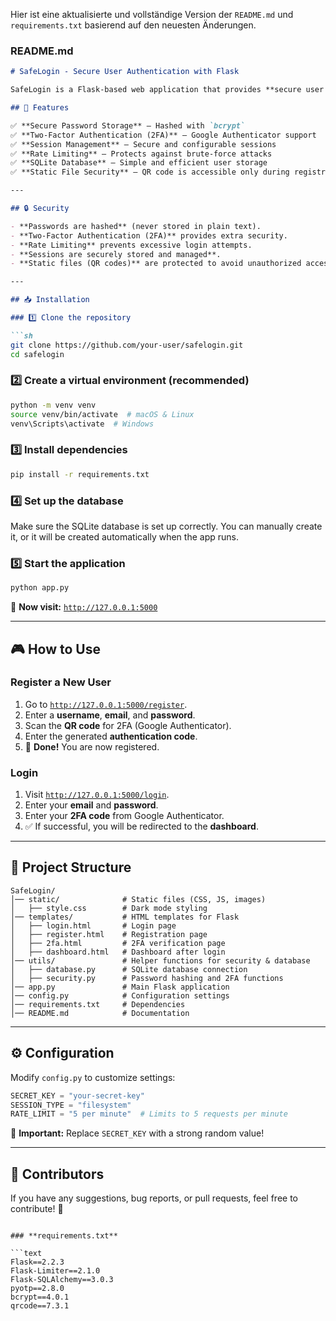 Hier ist eine aktualisierte und vollständige Version der `README.md` und `requirements.txt` basierend auf den neuesten Änderungen.

### **README.md**

```markdown
# SafeLogin - Secure User Authentication with Flask  

SafeLogin is a Flask-based web application that provides **secure user authentication** with modern security features.

## 🚀 Features

✅ **Secure Password Storage** – Hashed with `bcrypt`  
✅ **Two-Factor Authentication (2FA)** – Google Authenticator support  
✅ **Session Management** – Secure and configurable sessions  
✅ **Rate Limiting** – Protects against brute-force attacks  
✅ **SQLite Database** – Simple and efficient user storage  
✅ **Static File Security** – QR code is accessible only during registration

---

## 🔒 Security  

- **Passwords are hashed** (never stored in plain text).  
- **Two-Factor Authentication (2FA)** provides extra security.  
- **Rate Limiting** prevents excessive login attempts.  
- **Sessions are securely stored and managed**.  
- **Static files (QR codes)** are protected to avoid unauthorized access.

---

## 📥 Installation  

### 1️⃣ Clone the repository  

```sh
git clone https://github.com/your-user/safelogin.git
cd safelogin
```

### 2️⃣ Create a virtual environment (recommended)  

```sh
python -m venv venv
source venv/bin/activate  # macOS & Linux
venv\Scripts\activate  # Windows
```

### 3️⃣ Install dependencies  

```sh
pip install -r requirements.txt
```

### 4️⃣ Set up the database  
Make sure the SQLite database is set up correctly. You can manually create it, or it will be created automatically when the app runs.

### 5️⃣ Start the application  

```sh
python app.py
```

🔗 **Now visit:** [`http://127.0.0.1:5000`](http://127.0.0.1:5000)  

---

## 🎮 How to Use

### Register a New User
1. Go to [`http://127.0.0.1:5000/register`](http://127.0.0.1:5000/register).
2. Enter a **username**, **email**, and **password**.
3. Scan the **QR code** for 2FA (Google Authenticator).
4. Enter the generated **authentication code**.
5. 🎉 **Done!** You are now registered.

### Login
1. Visit [`http://127.0.0.1:5000/login`](http://127.0.0.1:5000/login).
2. Enter your **email** and **password**.
3. Enter your **2FA code** from Google Authenticator.
4. ✅ If successful, you will be redirected to the **dashboard**.

---

## 📁 Project Structure  

```
SafeLogin/
│── static/              # Static files (CSS, JS, images)
│   ├── style.css        # Dark mode styling
│── templates/           # HTML templates for Flask
│   ├── login.html       # Login page
│   ├── register.html    # Registration page
│   ├── 2fa.html         # 2FA verification page
│   ├── dashboard.html   # Dashboard after login
│── utils/               # Helper functions for security & database
│   ├── database.py      # SQLite database connection
│   ├── security.py      # Password hashing and 2FA functions
│── app.py               # Main Flask application
│── config.py            # Configuration settings
│── requirements.txt     # Dependencies
│── README.md            # Documentation
```

---

## ⚙️ Configuration  

Modify `config.py` to customize settings:  

```python
SECRET_KEY = "your-secret-key"
SESSION_TYPE = "filesystem"
RATE_LIMIT = "5 per minute"  # Limits to 5 requests per minute
```

🔴 **Important:** Replace `SECRET_KEY` with a strong random value!  

---

## 👥 Contributors

If you have any suggestions, bug reports, or pull requests, feel free to contribute! 🎉

```

### **requirements.txt**

```text
Flask==2.2.3
Flask-Limiter==2.1.0
Flask-SQLAlchemy==3.0.3
pyotp==2.8.0
bcrypt==4.0.1
qrcode==7.3.1
```

